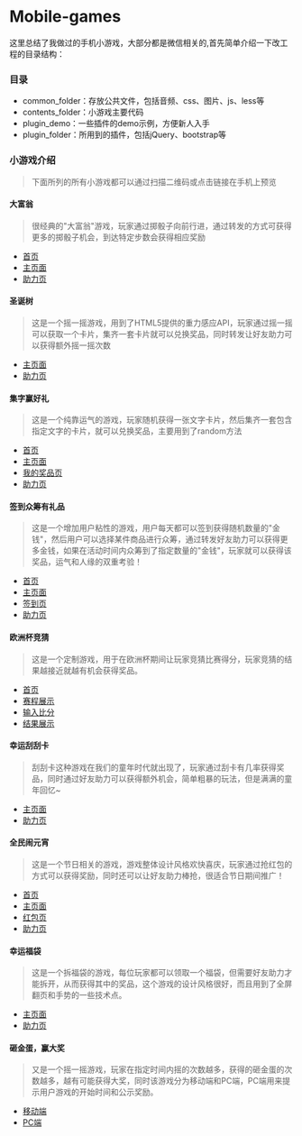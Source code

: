 # Mobile-games

这里总结了我做过的手机小游戏，大部分都是微信相关的,首先简单介绍一下改工程的目录结构：

### 目录
* common_folder：存放公共文件，包括音频、css、图片、js、less等
* contents_folder：小游戏主要代码
* plugin_demo：一些插件的demo示例，方便新人入手
* plugin_folder：所用到的插件，包括jQuery、bootstrap等

### 小游戏介绍
> 下面所列的所有小游戏都可以通过扫描二维码或点击链接在手机上预览

#### 大富翁
> 很经典的"大富翁"游戏，玩家通过掷骰子向前行进，通过转发的方式可获得更多的掷骰子机会，到达特定步数会获得相应奖励

* [首页](http://merrier.github.io/Mobile-games/contents_folder/monopoly/start.html)
![]()
* [主页面](http://merrier.github.io/Mobile-games/contents_folder/monopoly/main.html)
![]()
* [助力页](http://merrier.github.io/Mobile-games/contents_folder/monopoly/share.html)
![]()

#### 圣诞树
> 这是一个摇一摇游戏，用到了HTML5提供的重力感应API，玩家通过摇一摇可以获取一个卡片，集齐一套卡片就可以兑换奖品，同时转发让好友助力可以获得额外摇一摇次数

* [主页面](http://merrier.github.io/Mobile-games/contents_folder/christmas_tree/main.html)
![]()
* [助力页](http://merrier.github.io/Mobile-games/contents_folder/christmas_tree/share.html)
![]()

#### 集字赢好礼
> 这是一个纯靠运气的游戏，玩家随机获得一张文字卡片，然后集齐一套包含指定文字的卡片，就可以兑换奖品，主要用到了random方法

* [首页](http://merrier.github.io/Mobile-games/contents_folder/collect_word/frontpage.html)
![]()
* [主页面](http://merrier.github.io/Mobile-games/contents_folder/collect_word/main.html)
![]()
* [我的奖品页](http://merrier.github.io/Mobile-games/contents_folder/collect_word/minepage.html)
![]()
* [助力页](http://merrier.github.io/Mobile-games/contents_folder/collect_word/share.html)
![]()

#### 签到众筹有礼品
> 这是一个增加用户粘性的游戏，用户每天都可以签到获得随机数量的"金钱"，然后用户可以选择某件商品进行众筹，通过转发好友助力可以获得更多金钱，如果在活动时间内众筹到了指定数量的"金钱"，玩家就可以获得该奖品，运气和人缘的双重考验！

* [首页](http://merrier.github.io/Mobile-games/contents_folder/crowd_funding/index.html)
![]()
* [主页面](http://merrier.github.io/Mobile-games/contents_folder/crowd_funding/main.html)
![]()
* [签到页](http://merrier.github.io/Mobile-games/contents_folder/crowd_funding/sign.html)
![]()
* [助力页](http://merrier.github.io/Mobile-games/contents_folder/crowd_funding/help.html)
![]()

#### 欧洲杯竞猜
> 这是一个定制游戏，用于在欧洲杯期间让玩家竞猜比赛得分，玩家竞猜的结果越接近就越有机会获得奖品。

* [首页](http://merrier.github.io/Mobile-games/contents_folder/Euro_quiz/index.html)
![]()
* [赛程展示](http://merrier.github.io/Mobile-games/contents_folder/Euro_quiz/battle_show.html)
![]()
* [输入比分](http://merrier.github.io/Mobile-games/contents_folder/Euro_quiz/enter_score.html)
![]()
* [结果展示](http://merrier.github.io/Mobile-games/contents_folder/Euro_quiz/has_guessed.html)
![]()

#### 幸运刮刮卡
> 刮刮卡这种游戏在我们的童年时代就出现了，玩家通过刮卡有几率获得奖品，同时通过好友助力可以获得额外机会，简单粗暴的玩法，但是满满的童年回忆~

* [主页面](http://merrier.github.io/Mobile-games/contents_folder/guaguaka/main.html)
![]()
* [助力页](http://merrier.github.io/Mobile-games/contents_folder/guaguaka/share.html)
![]()

#### 全民闹元宵
> 这是一个节日相关的游戏，游戏整体设计风格欢快喜庆，玩家通过抢红包的方式可以获得奖励，同时还可以让好友助力棒抢，很适合节日期间推广！

* [首页](http://merrier.github.io/Mobile-games/contents_folder/lantern_festival/index.html)
![]()
* [主页面](http://merrier.github.io/Mobile-games/contents_folder/lantern_festival/main.html)
![]()
* [红包页](http://merrier.github.io/Mobile-games/contents_folder/lantern_festival/packet.html)
![]()
* [助力页](http://merrier.github.io/Mobile-games/contents_folder/lantern_festival/help.html)
![]()

#### 幸运福袋
> 这是一个拆福袋的游戏，每位玩家都可以领取一个福袋，但需要好友助力才能拆开，从而获得其中的奖品，这个游戏的设计风格很好，而且用到了全屏翻页和手势的一些技术点。
* [主页面](http://merrier.github.io/Mobile-games/contents_folder/lucky_bag/main.html)
![]()
* [助力页](http://merrier.github.io/Mobile-games/contents_folder/lucky_bag/share.html)
![]()

#### 砸金蛋，赢大奖
> 又是一个摇一摇游戏，玩家在指定时间内摇的次数越多，获得的砸金蛋的次数越多，越有可能获得大奖，同时该游戏分为移动端和PC端，PC端用来提示用户游戏的开始时间和公示奖励。

* [移动端](http://merrier.github.io/Mobile-games/contents_folder/golden_egg/mobile.html)
![]()
* [PC端](http://merrier.github.io/Mobile-games/contents_folder/golden_egg/pc.html)
![]()